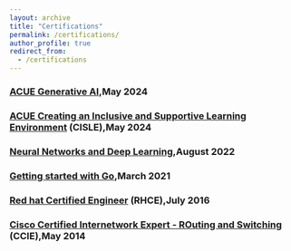 ```yaml
---
layout: archive
title: "Certifications"
permalink: /certifications/
author_profile: true
redirect_from:
  - /certifications
---
```

### [ACUE Generative AI](https://acue.org/ai-series/),May 2024
### [ACUE Creating an Inclusive and Supportive Learning Environment](https://learn.acue.org/course/creating-an-inclusive-and-supportive-learning-environment/) (CISLE),May 2024
### [Neural Networks and Deep Learning](https://www.coursera.org/learn/neural-networks-deep-learning),August 2022
### [Getting started with Go](https://www.coursera.org/learn/golang-getting-started),March 2021
### [Red hat Certified Engineer](https://www.redhat.com/en/services/certification/rhce) (RHCE),July 2016
### [Cisco Certified Internetwork Expert - ROuting and Switching](https://www.cisco.com/c/en/us/training-events/training-certifications/certifications/expert/ccie-enterprise-infrastructure.html) (CCIE),May 2014
